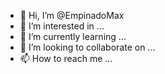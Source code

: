- 👋 Hi, I’m @EmpinadoMax
- 👀 I’m interested in ...
- 🌱 I’m currently learning ...
- 💞️ I’m looking to collaborate on ...
- 📫 How to reach me ...

<!---
EmpinadoMax/EmpinadoMax is a ✨ special ✨ repository because its `README.md` (this file) appears on your GitHub profile.
You can click the Preview link to take a look at your changes.
--->
